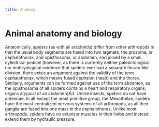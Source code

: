 ```yaml
---
title: Anatomy
---
```


# Animal anatomy and biology

Anatomically, spiders (as with all arachnids) differ from other arthropods in that the usual body segments are fused into two tagmata, the prosoma, or cephalothorax, and opisthosoma, or abdomen, and joined by a small, cylindrical pedicel (however, as there is currently neither paleontological nor embryological evidence that spiders ever had a separate thorax-like division, there exists an argument against the validity of the term cephalothorax, which means fused cephalon (head) and the thorax. Similarly, arguments can be formed against use of the term abdomen, as the opisthosoma of all spiders contains a heart and respiratory organs, organs atypical of an abdomen[6]). Unlike insects, spiders do not have antennae. In all except the most primitive group, the Mesothelae, spiders have the most centralized nervous systems of all arthropods, as all their ganglia are fused into one mass in the cephalothorax. Unlike most arthropods, spiders have no extensor muscles in their limbs and instead extend them by hydraulic pressure.